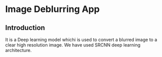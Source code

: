 # Image Deblurring App

## Introduction

It is a Deep learning model whichi is used to convert a blurred image to a clear high resolution image.
We have used SRCNN deep learning architecture.
